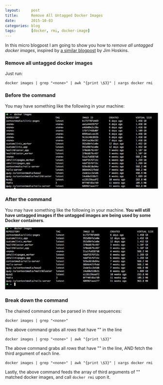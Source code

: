```yaml
---
layout:     post
title:      Remove All Untagged Docker Images
date:       2015-10-03
categories: blog
tags:       [docker, rmi, docker-image]
---
```


In this micro blogpost I am going to show you how to *remove all untagged docker images*, inspired by [a similar blogpost](http://jimhoskins.com/2013/07/27/remove-untagged-docker-images.html) by Jim Hoskins.

### Remove all untagged docker images
Just run:

```
docker images | grep "<none>" | awk "{print \$3}" | xargs docker rmi
```

### Before the command
You may have something like the following in your machine:

![before docker cleanup images](/images/before_docker_cleanup_images.png)

### After the command
You may have something like the following in your machine. **You will still have untagged images if the untagged images are being used by some Docker containers**.

![after docker cleanup images](/images/after_docker_cleanup_images.png)

### Break down the command

The chained command can be parsed in *three* sequences:

```
docker images | grep "<none>"
```

The above command grabs all *rows* that have "<none>" in the line

```
docker images | grep "<none>" | awk "{print \$3}"
```

The above command grabs all *rows* that have "<none>" in the line, AND fetch the third argument of each line.

```
docker images | grep "<none>" | awk "{print \$3}" | xargs docker rmi
```

Lastly, the above command feeds the array of third arguments of "<none>" matched docker images, and call `docker rmi` upon it.
